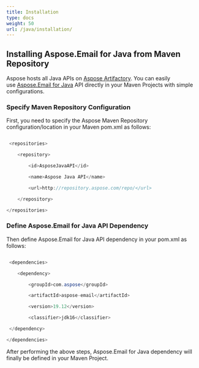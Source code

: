 ```yaml
---
title: Installation
type: docs
weight: 50
url: /java/installation/
---
```


## **Installing Aspose.Email for Java from Maven Repository**
Aspose hosts all Java APIs on [Aspose Artifactory](https://repository.aspose.com/webapp/#/home). You can easily use [Aspose.Email for Java](https://repository.aspose.com/webapp/#/artifacts/browse/tree/General/repo/com/aspose/aspose-email) API directly in your Maven Projects with simple configurations.
### **Specify Maven Repository Configuration**
First, you need to specify the Aspose Maven Repository configuration/location in your Maven pom.xml as follows:

``` java

 <repositories>

    <repository>

        <id>AsposeJavaAPI</id>

        <name>Aspose Java API</name>

        <url>http://repository.aspose.com/repo/</url>

    </repository>

</repositories>

```
### **Define Aspose.Email for Java API Dependency**
Then define Aspose.Email for Java API dependency in your pom.xml as follows:

``` java

 <dependencies>

    <dependency>

        <groupId>com.aspose</groupId>

        <artifactId>aspose-email</artifactId>

        <version>19.12</version>

        <classifier>jdk16</classifier>

 </dependency>

</dependencies>

```

After performing the above steps, Aspose.Email for Java dependency will finally be defined in your Maven Project.
